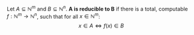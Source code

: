 Let $A \subseteq \mathbb{N}^m$ and $B \subseteq \mathbb{N}^n$. **A is reducible to B** if there is a total, computable $f: \mathbb{N}^m \rightarrow \mathbb{N}^n$, such that for all $x \in \mathbb{N}^m$:$$x \in A \iff f(x) \in B$$